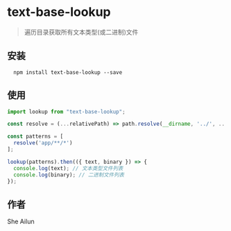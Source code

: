 # text-base-lookup

> 遍历目录获取所有文本类型(或二进制)文件

## 安装

```shell
  npm install text-base-lookup --save
```

## 使用

```ts
import lookup from "text-base-lookup";

const resolve = (...relativePath) => path.resolve(__dirname, '../', ...relativePath);

const patterns = [
  resolve('app/**/*')
];

lookup(patterns).then(({ text, binary }) => {
  console.log(text); // 文本类型文件列表
  console.log(binary); // 二进制文件列表
});
```

## 作者
She Ailun
